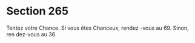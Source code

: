 # Section 265

Tentez votre Chance. Si vous êtes Chanceux, rendez -vous au 69.
Sinon, ren dez-vous au 36.
